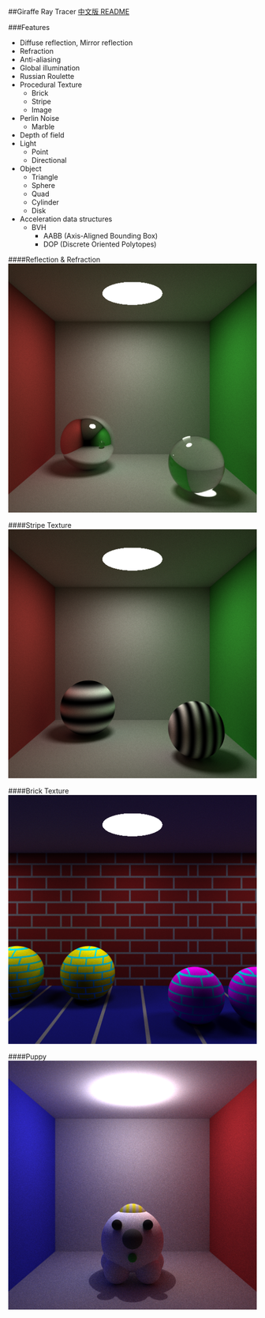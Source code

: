 ##Giraffe Ray Tracer
[中文版 README](./README.md)


###Features
* Diffuse reflection, Mirror reflection
* Refraction
* Anti-aliasing
* Global illumination
* Russian Roulette
* Procedural Texture
	- Brick
	- Stripe
	- Image
* Perlin Noise
	- Marble
* Depth of field
* Light
	- Point
	- Directional
* Object
	- Triangle
	- Sphere
	- Quad
	- Cylinder
	- Disk
* Acceleration data structures
	- BVH
		+	AABB (Axis-Aligned Bounding Box)
		+	DOP	(Discrete Oriented Polytopes)



####Reflection & Refraction
![](./image/reflect_refract.png)

####Stripe Texture
![](./image/stripe.png)

####Brick Texture
![](./image/brick.png)

####Puppy
![](./image/puppy.png)
